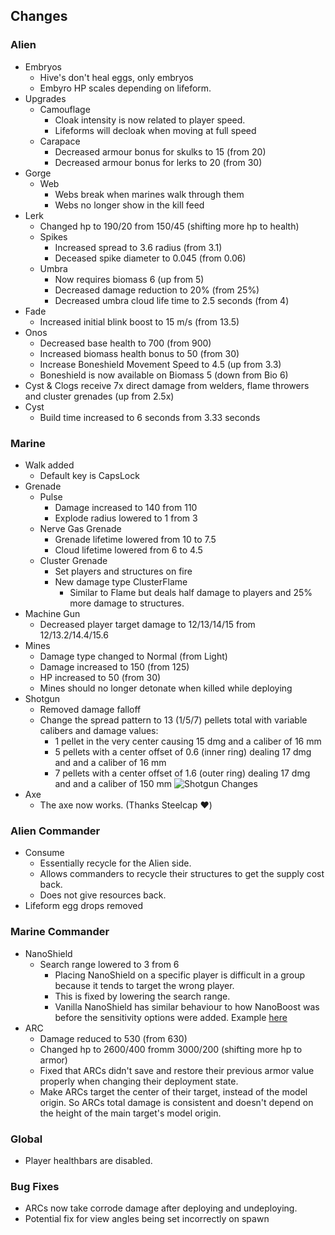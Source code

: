 ## Changes
### Alien
* Embryos
    * Hive's don't heal eggs, only embryos
    * Embyro HP scales depending on lifeform.
* Upgrades
    * Camouflage
        * Cloak intensity is now related to player speed.
        * Lifeforms will decloak when moving at full speed
    * Carapace
        * Decreased armour bonus for skulks to 15 (from 20)
        * Decreased armour bonus for lerks to 20 (from 30)
* Gorge
    * Web
        * Webs break when marines walk through them
        * Webs no longer show in the kill feed
* Lerk
    * Changed hp to 190/20 from 150/45 (shifting more hp to health)
    * Spikes
        * Increased spread to 3.6 radius (from 3.1)
        * Deceased spike diameter to 0.045 (from 0.06)
    * Umbra
        * Now requires biomass 6 (up from 5)
        * Decreased damage reduction to 20% (from 25%)
        * Decreased umbra cloud life time to 2.5 seconds (from 4)
* Fade
    * Increased initial blink boost to 15 m/s (from 13.5)
* Onos
    * Decreased base health to 700 (from 900)
    * Increased biomass health bonus to 50 (from 30)
    * Increase Boneshield Movement Speed to 4.5 (up from 3.3)
    * Boneshield is now available on Biomass 5 (down from Bio 6)
* Cyst & Clogs receive 7x direct damage from welders, flame throwers and cluster grenades (up from 2.5x)
* Cyst
    * Build time increased to 6 seconds from 3.33 
seconds

### Marine
* Walk added
    * Default key is CapsLock
* Grenade
    * Pulse
        * Damage increased to 140 from 110
        * Explode radius lowered to 1 from 3
    * Nerve Gas Grenade
        * Grenade lifetime lowered from 10 to 7.5
        * Cloud lifetime lowered from 6 to 4.5
    * Cluster Grenade
        * Set players and structures on fire
        * New damage type ClusterFlame  
            * Similar to Flame but deals half damage to players and 25% more damage to structures.
* Machine Gun
    * Decreased player target damage to 12/13/14/15 from 12/13.2/14.4/15.6
* Mines
    * Damage type changed to Normal (from Light)
    * Damage increased to 150 (from 125)
    * HP increased to 50 (from 30)
    * Mines should no longer detonate when killed while deploying
* Shotgun
    * Removed damage falloff
    * Change the spread pattern to 13 (1/5/7) pellets total with variable calibers and damage values:
        * 1 pellet in the very center causing 15 dmg and a caliber of 16 mm
        * 5 pellets with a center offset of 0.6 (inner ring) dealing 17 dmg and and a caliber of 16 mm
        * 7 pellets with a center offset of 1.6 (outer ring) dealing 17 dmg and and a caliber of 150 mm
        ![Shotgun Changes](https://camo.githubusercontent.com/ca0779b0cdec0246ebdb359237a2dc30deb3b49e/68747470733a2f2f7472656c6c6f2d6174746163686d656e74732e73332e616d617a6f6e6177732e636f6d2f3562346532333734383733396331333333663664633439392f3563643263643138336264366531323165386233326161632f35613031383536393731336438613166333031346136376135313662343466392f3332375f53475f72616e746f2e706e67)
* Axe
    * The axe now works. (Thanks Steelcap ❤️)

### Alien Commander
* Consume
    * Essentially recycle for the Alien side.
    * Allows commanders to recycle their structures to get the supply cost back.
    * Does not give resources back.
* Lifeform egg drops removed

### Marine Commander
* NanoShield
    * Search range lowered to 3 from 6
        * Placing NanoShield on a specific player is difficult in a group because it tends to target the wrong player.
        * This is fixed by lowering the search range.
        * Vanilla NanoShield has similar behaviour to how NanoBoost was before the sensitivity options were added. Example [here](https://gfycat.com/smugharmlessblacklab-overwatch-ana-why-tho)    
* ARC
    * Damage reduced to 530 (from 630)
    * Changed hp to 2600/400 fromm 3000/200 (shifting more hp to armor)
    * Fixed that ARCs didn't save and restore their previous armor value properly when changing their deployment state.
    * Make ARCs target the center of their target, instead of the model origin. So ARCs total damage is consistent and doesn't depend on the height of the main target's model origin.

### Global
* Player healthbars are disabled.

### Bug Fixes
* ARCs now take corrode damage after deploying and undeploying.
* Potential fix for view angles being set incorrectly on spawn 
